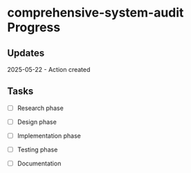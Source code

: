 # comprehensive-system-audit Progress

## Updates

2025-05-22 - Action created

## Tasks

- [ ] Research phase
- [ ] Design phase
- [ ] Implementation phase
- [ ] Testing phase
- [ ] Documentation

